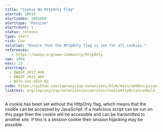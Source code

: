 ```yaml
---
title: "Cookie No HttpOnly Flag"
alertid: 10010
alertindex: 1001000
alerttype: "Passive"
alertcount: 1
status: release
type: alert
risk: Low
solution: "Ensure that the HttpOnly flag is set for all cookies."
references:
   - https://owasp.org/www-community/HttpOnly
cwe: 1004
wasc: 13
alerttags: 
  - OWASP_2017_A06
  - OWASP_2021_A05
  - WSTG-v42-SESS-02
code: https://github.com/zaproxy/zap-extensions/blob/main/addOns/pscanrules/src/main/java/org/zaproxy/zap/extension/pscanrules/CookieHttpOnlyScanRule.java
linktext: org/zaproxy/zap/extension/pscanrules/CookieHttpOnlyScanRule.java
---
```

A cookie has been set without the HttpOnly flag, which means that the cookie can be accessed by JavaScript. If a malicious script can be run on this page then the cookie will be accessible and can be transmitted to another site. If this is a session cookie then session hijacking may be possible.
